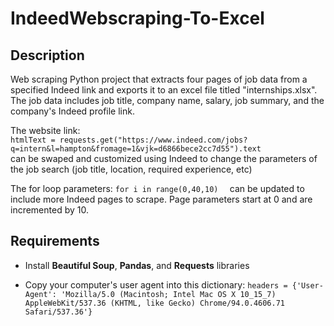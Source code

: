 # IndeedWebscraping-To-Excel

## Description
Web scraping Python project that extracts four pages of job data from a specified Indeed link and exports it to an excel file titled "internships.xlsx". The job data includes job title, company name, salary, job summary, and the company's Indeed profile link. 

The website link: 
<br>
```htmlText = requests.get("https://www.indeed.com/jobs?q=intern&l=hampton&fromage=1&vjk=d6866bece2cc7d55").text  ``` 
<br>
can be swaped and customized using Indeed to change the parameters of the job search (job title, location, required experience, etc)

The for loop parameters:  ```for i in range(0,40,10)  ```  can be updated to include more Indeed pages to scrape. Page parameters start at 0 and are incremented by 10. 


## Requirements

* Install **Beautiful Soup**, **Pandas**, and **Requests** libraries

* Copy your computer's user agent into this dictionary: ```headers = {'User-Agent': 'Mozilla/5.0 (Macintosh; Intel Mac OS X 10_15_7) AppleWebKit/537.36 (KHTML, like Gecko) Chrome/94.0.4606.71 Safari/537.36'}```
